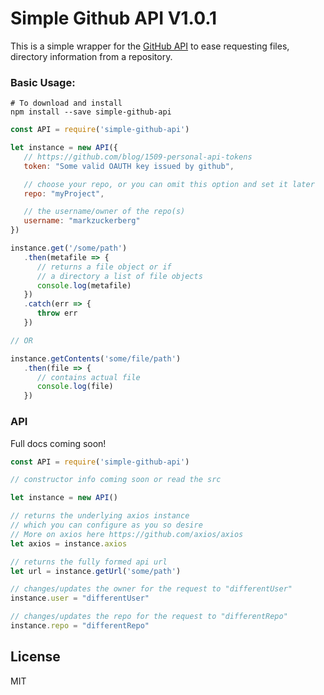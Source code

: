 Simple Github API V1.0.1
====

This is a simple wrapper for the
[GitHub API](https://developer.github.com/v3/) to ease requesting files,
 directory information from a repository.

### Basic Usage:
```node
# To download and install
npm install --save simple-github-api
```

```js
const API = require('simple-github-api')

let instance = new API({
   // https://github.com/blog/1509-personal-api-tokens
   token: "Some valid OAUTH key issued by github",

   // choose your repo, or you can omit this option and set it later
   repo: "myProject",

   // the username/owner of the repo(s)
   username: "markzuckerberg"
})

instance.get('/some/path')
   .then(metafile => {
      // returns a file object or if
      // a directory a list of file objects
      console.log(metafile)
   })
   .catch(err => {
      throw err
   })

// OR

instance.getContents('some/file/path')
   .then(file => {
      // contains actual file
      console.log(file)
   })

```

### API

Full docs coming soon!

```js
const API = require('simple-github-api')

// constructor info coming soon or read the src

let instance = new API()

// returns the underlying axios instance
// which you can configure as you so desire
// More on axios here https://github.com/axios/axios
let axios = instance.axios

// returns the fully formed api url
let url = instance.getUrl('some/path')

// changes/updates the owner for the request to "differentUser"
instance.user = "differentUser"

// changes/updates the repo for the request to "differentRepo"
instance.repo = "differentRepo"
```

## License
MIT
